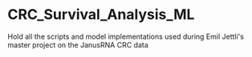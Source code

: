 # CRC_Survival_Analysis_ML
Hold all the scripts and model implementations used during Emil Jettli's master project on the JanusRNA CRC data
